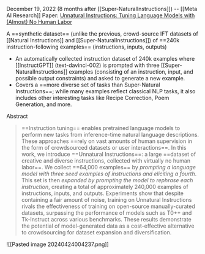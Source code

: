 December 19, 2022 (8 months after [[Super-NaturalInstructions]]) -- [[Meta AI Research]]
Paper: [Unnatural Instructions: Tuning Language Models with (Almost) No Human Labor](https://arxiv.org/abs/2212.09689)

A ==synthetic dataset== (unlike the previous, crowd-source IFT datasets of [[Natural Instructions]] and [[Super-NaturalInstructions]]) of ==240k instruction-following examples== (instructions, inputs, outputs)

- An automatically collected instruction dataset of 240k examples where [[InstructGPT]] (text-davinci-002) is prompted with three [[Super-NaturalInstructions]] examples (consisting of an instruction, input, and possible output constraints) and asked to generate a new example.
- Covers a ==more diverse set of tasks than Super-Natural Instructions==; while many examples reflect classical NLP tasks, it also includes other interesting tasks like Recipe Correction, Poem Generation, and more.

Abstract
> ==Instruction tuning== enables pretrained language models to perform new tasks from inference-time natural language descriptions. These approaches ==rely on vast amounts of human supervision in the form of crowdsourced datasets or user interactions==. In this work, we introduce ==Unnatural Instructions==: a large ==dataset of creative and diverse instructions, collected with virtually no human labor==. We collect ==64,000 examples== by *prompting a language model with three seed examples of instructions and eliciting a fourth*. This set is then *expanded by prompting the model to rephrase each instruction*, creating a total of approximately 240,000 examples of instructions, inputs, and outputs. Experiments show that despite containing a fair amount of noise, training on Unnatural Instructions rivals the effectiveness of training on open-source manually-curated datasets, surpassing the performance of models such as T0++ and Tk-Instruct across various benchmarks. These results demonstrate the potential of model-generated data as a cost-effective alternative to crowdsourcing for dataset expansion and diversification.

![[Pasted image 20240424004237.png]]